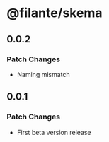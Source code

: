 # @filante/skema

## 0.0.2

### Patch Changes

- Naming mismatch

## 0.0.1

### Patch Changes

- First beta version release
